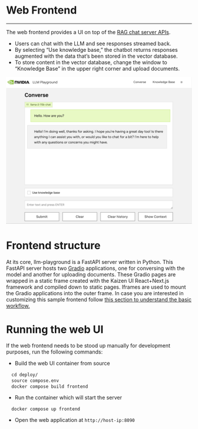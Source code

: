 # Web Frontend
------------
The web frontend provides a UI on top of the [RAG chat server APIs](./chat_server.md).
- Users can chat with the LLM and see responses streamed back.
- By selecting “Use knowledge base,” the chatbot returns responses augmented with the data that’s been stored in the vector database.
- To store content in the vector database, change the window to “Knowledge Base” in the upper right corner and upload documents.

![Diagram](./../images/image4.jpg)

# Frontend structure

At its core, llm-playground is a FastAPI server written in Python. This FastAPI server hosts two [Gradio](https://www.gradio.app/) applications, one for conversing with the model and another for uploading documents. These Gradio pages are wrapped in a static frame created with the Kaizen UI React+Next.js framework and compiled down to static pages. Iframes are used to mount the Gradio applications into the outer frame. In case you are interested in customizing this sample frontend follow [this section to understand the basic workflow.](../frontend/README.md)

# Running the web UI
If the web frontend needs to be stood up manually for development purposes, run the following commands:

- Build the web UI container from source
```
  cd deploy/
  source compose.env
  docker compose build frontend
```
- Run the container which will start the server
```
  docker compose up frontend
```

- Open the web application at ``http://host-ip:8090``



